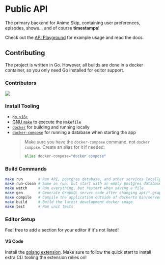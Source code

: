 # Public API

The primary backend for Anime Skip, containing user preferences, episodes, shows... and of course **timestamps**!

Check out the [API Playground](http://api.anime-skip.com) for example usage and read the docs.

## Contributing

The project is written in Go. However, all builds are done in a docker container, so you only need Go installed for editor support.

### Contributors

<a href="https://github.com/anime-skip/public-api/graphs/contributors">
  <img src="https://contrib.rocks/image?repo=anime-skip/public-api" />
</a>

### Install Tooling

- [`go v18+`](https://golang.org/doc/install#download)
- [GNU `make`](https://www.gnu.org/software/make/) to execute the `Makefile`
- [`docker`](https://docs.docker.com/get-docker/) for building and running locally
- [`docker-compose`](https://docs.docker.com/compose/install/) for running a database when starting the app
   > Make sure you have the `docker-compose` command, not `docker compose`. Create an alias for it if needed:
   >
   > ```bash
   > alias docker-compose="docker compose"
   > ```

### Build Commands

```bash
make run       # Run API, postgres database, and other services locally
make run-clean # Same as run, but start with an empty postgres database
make watch     # Run everything, but restart when saving a file
make gen       # Generate GraphQL server code after changing api/*.graphqls
make compile   # Compile the application outside of dockerto bin/server
make build     # Build the latest development docker image
make test      # Run unit tests
```

### Editor Setup

Feel free to add a section for your editor if it's not listed!

#### VS Code

Install the [golang extension](https://marketplace.visualstudio.com/items?itemName=golang.go). Make sure to follow the quick start to install extra CLI tooling the extension relies on!
